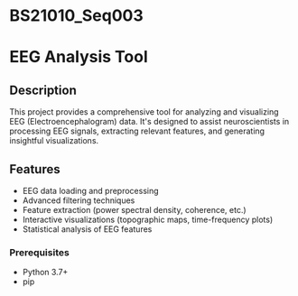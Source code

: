 # BS21010_Seq003
# EEG Analysis Tool

## Description
This project provides a comprehensive tool for analyzing and visualizing EEG (Electroencephalogram) data. It's designed to assist neuroscientists in processing EEG signals, extracting relevant features, and generating insightful visualizations.

## Features
- EEG data loading and preprocessing
- Advanced filtering techniques
- Feature extraction (power spectral density, coherence, etc.)
- Interactive visualizations (topographic maps, time-frequency plots)
- Statistical analysis of EEG features

### Prerequisites
- Python 3.7+
- pip

